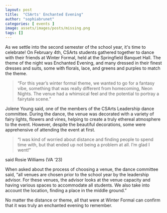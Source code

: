 ```yaml
---
layout: post
title:  "CSArts' Enchanted Evening"
author: "sophiabrunet"
categories: [ events ]
image: assets/images/posts/missing.png
tags: []
---
```


As we settle into the second semester of the school year, it's time to celebrate! On February 4th, CSArts students gathered together to dance with their friends at Winter Formal, held at the Springfield Banquet Hall. The theme of the night was Enchanted Evening, and many dressed in their finest dresses and suits, some with florals, lace, and greens and purples to match the theme.

> “For this year’s winter formal theme, we wanted to go for a fantasy vibe, something that was really different from homecoming, Neon Nights. The venue had a whimsical feel and the potential to portray a fairytale scene.” 

Jolene Young said, one of the members of the CSArts Leadership dance committee. During the dance, the venue was decorated with a variety of fairy lights, flowers and vines, helping to create a truly ethereal atmosphere to the event. However, despite the beautiful decorations, some were apprehensive of attending the event at first. 

> “I was kind of worried about distance and finding people to spend time with, but that ended up not being a problem at all. I’m glad I went!” 

said Rosie Williams (VA ‘23)

When asked about the process of choosing a venue, the dance committee said, “all venues are chosen prior to the school year by the leadership advisor. For these venues, the advisor looks at the venue capacity and having various spaces to accommodate all students. We also take into account the location, finding a place in the middle ground.”

No matter the distance or theme, all that were at Winter Formal can confirm that it was truly an enchanted evening to remember.